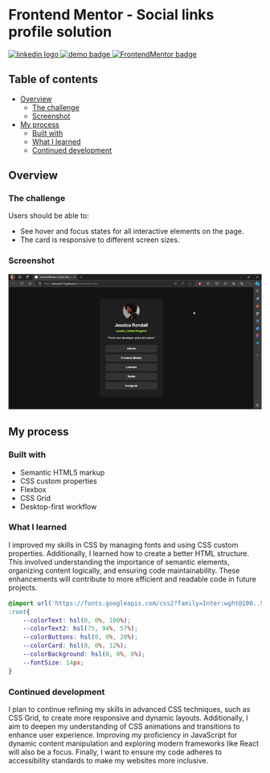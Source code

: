 # Frontend Mentor - Social links profile solution

<div align="left">
  <a href="https://www.linkedin.com/in/danae-lescano-salvatierra" target="_blank">
    <img src="https://img.shields.io/static/v1?message=LinkedIn&logo=linkedin&label=&color=0077B5&logoColor=white&labelColor=&style=for-the-badge" height="25" alt="linkedin logo"/>
  </a>
  <a href="https://lescano713.github.io/SocialLinksProfile/" target="_blank">
    <img src="https://img.shields.io/static/v1?message=Demo&label=&color=6A0DAD&logoColor=white&labelColor=&style=for-the-badge" height="25" alt="demo badge"/>
  </a>
  <a href="https://www.frontendmentor.io/profile/Lescano713" target="_blank">
    <img src="https://img.shields.io/static/v1?message=Frontend%20Mentor&label=&color=ff1538&logoColor=white&labelColor=&style=for-the-badge" height="25" alt="FrontendMentor badge"/>
  </a>
</div>

## Table of contents

- [Overview](#overview)
  - [The challenge](#the-challenge)
  - [Screenshot](#screenshot)
- [My process](#my-process)
  - [Built with](#built-with)
  - [What I learned](#what-i-learned)
  - [Continued development](#continued-development)


## Overview

### The challenge

Users should be able to:

- See hover and focus states for all interactive elements on the page.
- The card is responsive to different screen sizes.

### Screenshot

![](./screenshot/desktop.gif)


## My process

### Built with

- Semantic HTML5 markup
- CSS custom properties
- Flexbox
- CSS Grid
- Desktop-first workflow


### What I learned

<p>I improved my skills in CSS by managing fonts and using CSS custom properties. Additionally, I learned how to create a better HTML structure. This involved understanding the importance of semantic elements, organizing content logically, and ensuring code maintainability. These enhancements will contribute to more efficient and readable code in future projects.</p>


```css
@import url('https://fonts.googleapis.com/css2?family=Inter:wght@100..900&display=swap');
:root{
    --colorText: hsl(0, 0%, 100%);
    --colorText2: hsl(75, 94%, 57%);
    --colorButtons: hsl(0, 0%, 20%);
    --colorCard: hsl(0, 0%, 12%);
    --colorBackground: hsl(0, 0%, 8%);
    --fontSize: 14px;
}
```


### Continued development

<p>I plan to continue refining my skills in advanced CSS techniques, such as CSS Grid, to create more responsive and dynamic layouts. Additionally, I aim to deepen my understanding of CSS animations and transitions to enhance user experience. Improving my proficiency in JavaScript for dynamic content manipulation and exploring modern frameworks like React will also be a focus. Finally, I want to ensure my code adheres to accessibility standards to make my websites more inclusive.</p>


